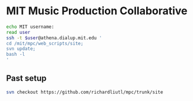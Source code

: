 # MIT Music Production Collaborative

```bash
echo MIT username:
read user
ssh -t $user@athena.dialup.mit.edu '
cd /mit/mpc/web_scripts/site;
svn update;
bash -l
'
```

## Past setup

```bash
svn checkout https://github.com/richardliutl/mpc/trunk/site
```